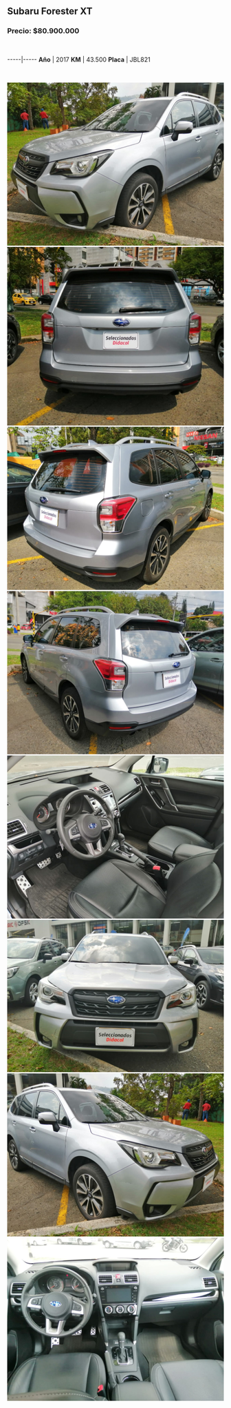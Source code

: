## Subaru Forester XT

### Precio: $80.900.000

<p>&nbsp;</p>

-----|-----
**Año** | 2017
**KM** | 43.500
**Placa** | JBL821

<p>&nbsp;</p>

<img src="images/Subaru Forester XT JBL821.jpeg?raw=true"/>
<img src="images/Subaru Forester XT JBL821 - 1.jpeg?raw=true"/>
<img src="images/Subaru Forester XT JBL821 - 2.jpeg?raw=true"/>
<img src="images/Subaru Forester XT JBL821 - 3.jpeg?raw=true"/>
<img src="images/Subaru Forester XT JBL821 - 4.jpeg?raw=true"/>
<img src="images/Subaru Forester XT JBL821 - 5.jpeg?raw=true"/>
<img src="images/Subaru Forester XT JBL821 - 6.jpeg?raw=true"/>
<img src="images/Subaru Forester XT JBL821 - 8.jpeg?raw=true"/>

